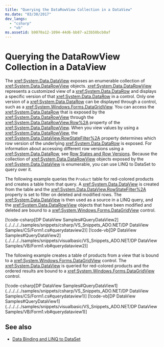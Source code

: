 ```yaml
---
title: "Querying the DataRowView Collection in a DataView"
ms.date: "03/30/2017"
dev_langs: 
  - "csharp"
  - "vb"
ms.assetid: b9070a12-1094-44d6-bb87-a23b50bcb0af
---
```

# Querying the DataRowView Collection in a DataView
The <xref:System.Data.DataView> exposes an enumerable collection of <xref:System.Data.DataRowView> objects. <xref:System.Data.DataRowView> represents a customized view of a <xref:System.Data.DataRow> and displays a specific version of that <xref:System.Data.DataRow> in a control. Only one version of a <xref:System.Data.DataRow> can be displayed through a control, such as a <xref:System.Windows.Forms.DataGridView>. You can access the <xref:System.Data.DataRow> that is exposed by the <xref:System.Data.DataRowView> through the <xref:System.Data.DataRowView.Row%2A> property of the <xref:System.Data.DataRowView>. When you view values by using a <xref:System.Data.DataRowView>, the <xref:System.Data.DataView.RowStateFilter%2A> property determines which row version of the underlying <xref:System.Data.DataRow> is exposed. For information about accessing different row versions using a <xref:System.Data.DataRow>, see [Row States and Row Versions](../../../../docs/framework/data/adonet/dataset-datatable-dataview/row-states-and-row-versions.md). Because the collection of <xref:System.Data.DataRowView> objects exposed by the <xref:System.Data.DataView> is enumerable, you can use LINQ to DataSet to query over it.  
  
 The following example queries the `Product` table for red-colored products and creates a table from that query. A <xref:System.Data.DataView> is created from the table and the <xref:System.Data.DataView.RowStateFilter%2A> property is set to filter on deleted and modified rows. The <xref:System.Data.DataView> is then used as a source in a LINQ query, and the <xref:System.Data.DataRowView> objects that have been modified and deleted are bound to a <xref:System.Windows.Forms.DataGridView> control.  
  
 [!code-csharp[DP DataView Samples#QueryDataView2](../../../../samples/snippets/csharp/VS_Snippets_ADO.NET/DP DataView Samples/CS/Form1.cs#querydataview2)]
 [!code-vb[DP DataView Samples#QueryDataView2](../../../../samples/snippets/visualbasic/VS_Snippets_ADO.NET/DP DataView Samples/VB/Form1.vb#querydataview2)]  
  
 The following example creates a table of products from a view that is bound to a <xref:System.Windows.Forms.DataGridView> control. The <xref:System.Data.DataView> is queried for red-colored products and the ordered results are bound to a <xref:System.Windows.Forms.DataGridView> control.  
  
 [!code-csharp[DP DataView Samples#QueryDataView1](../../../../samples/snippets/csharp/VS_Snippets_ADO.NET/DP DataView Samples/CS/Form1.cs#querydataview1)]
 [!code-vb[DP DataView Samples#QueryDataView1](../../../../samples/snippets/visualbasic/VS_Snippets_ADO.NET/DP DataView Samples/VB/Form1.vb#querydataview1)]  
  
## See also

- [Data Binding and LINQ to DataSet](../../../../docs/framework/data/adonet/data-binding-and-linq-to-dataset.md)

